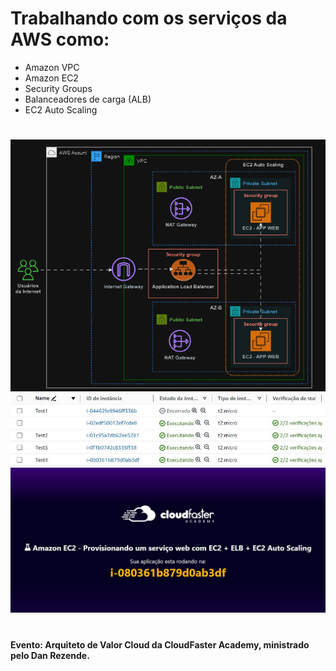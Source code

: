 # Trabalhando com os serviços da AWS como:

- Amazon VPC
- Amazon EC2
- Security Groups
- Balanceadores de carga (ALB)
- EC2 Auto Scaling

#

<img src="assets/img-gifs/1706105413306.gif">
<img src="assets/img-gifs/1706105412283.jfif">
<img src="assets/img-gifs/1706105412157.jfif">

#

#### Evento: Arquiteto de Valor Cloud da CloudFaster Academy, ministrado pelo Dan Rezende.
